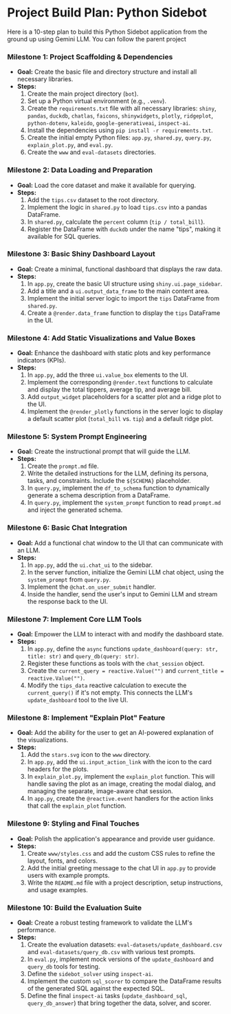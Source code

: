# Project Build Plan: Python Sidebot

Here is a 10-step plan to build this Python Sidebot application from the ground up using Gemini LLM. You can follow the parent project

### Milestone 1: Project Scaffolding & Dependencies

*   **Goal:** Create the basic file and directory structure and install all necessary libraries.
*   **Steps:**
    1.  Create the main project directory (`bot`).
    2.  Set up a Python virtual environment (e.g., `.venv`).
    3.  Create the `requirements.txt` file with all necessary libraries: `shiny`, `pandas`, `duckdb`, `chatlas`, `faicons`, `shinywidgets`, `plotly`, `ridgeplot`, `python-dotenv`, `kaleido`, `google-generativeai`, `inspect-ai`.
    4.  Install the dependencies using `pip install -r requirements.txt`.
    5.  Create the initial empty Python files: `app.py`, `shared.py`, `query.py`, `explain_plot.py`, and `eval.py`.
    6.  Create the `www` and `eval-datasets` directories.

### Milestone 2: Data Loading and Preparation

*   **Goal:** Load the core dataset and make it available for querying.
*   **Steps:**
    1.  Add the `tips.csv` dataset to the root directory.
    2.  Implement the logic in `shared.py` to load `tips.csv` into a pandas DataFrame.
    3.  In `shared.py`, calculate the `percent` column (`tip / total_bill`).
    4.  Register the DataFrame with `duckdb` under the name "tips", making it available for SQL queries.

### Milestone 3: Basic Shiny Dashboard Layout

*   **Goal:** Create a minimal, functional dashboard that displays the raw data.
*   **Steps:**
    1.  In `app.py`, create the basic UI structure using `shiny.ui.page_sidebar`.
    2.  Add a title and a `ui.output_data_frame` to the main content area.
    3.  Implement the initial server logic to import the `tips` DataFrame from `shared.py`.
    4.  Create a `@render.data_frame` function to display the `tips` DataFrame in the UI.

### Milestone 4: Add Static Visualizations and Value Boxes

*   **Goal:** Enhance the dashboard with static plots and key performance indicators (KPIs).
*   **Steps:**
    1.  In `app.py`, add the three `ui.value_box` elements to the UI.
    2.  Implement the corresponding `@render.text` functions to calculate and display the total tippers, average tip, and average bill.
    3.  Add `output_widget` placeholders for a scatter plot and a ridge plot to the UI.
    4.  Implement the `@render_plotly` functions in the server logic to display a default scatter plot (`total_bill` vs. `tip`) and a default ridge plot.

### Milestone 5: System Prompt Engineering

*   **Goal:** Create the instructional prompt that will guide the LLM.
*   **Steps:**
    1.  Create the `prompt.md` file.
    2.  Write the detailed instructions for the LLM, defining its persona, tasks, and constraints. Include the `${SCHEMA}` placeholder.
    3.  In `query.py`, implement the `df_to_schema` function to dynamically generate a schema description from a DataFrame.
    4.  In `query.py`, implement the `system_prompt` function to read `prompt.md` and inject the generated schema.

### Milestone 6: Basic Chat Integration

*   **Goal:** Add a functional chat window to the UI that can communicate with an LLM.
*   **Steps:**
    1.  In `app.py`, add the `ui.chat_ui` to the sidebar.
    2.  In the server function, initialize the Gemini LLM chat object, using the `system_prompt` from `query.py`.
    3.  Implement the `@chat.on_user_submit` handler.
    4.  Inside the handler, send the user's input to Gemini LLM and stream the response back to the UI.

### Milestone 7: Implement Core LLM Tools

*   **Goal:** Empower the LLM to interact with and modify the dashboard state.
*   **Steps:**
    1.  In `app.py`, define the `async` functions `update_dashboard(query: str, title: str)` and `query_db(query: str)`.
    2.  Register these functions as tools with the `chat_session` object.
    3.  Create the `current_query = reactive.Value("")` and `current_title = reactive.Value("")`.
    4.  Modify the `tips_data` reactive calculation to execute the `current_query()` if it's not empty. This connects the LLM's `update_dashboard` tool to the live UI.

### Milestone 8: Implement "Explain Plot" Feature

*   **Goal:** Add the ability for the user to get an AI-powered explanation of the visualizations.
*   **Steps:**
    1.  Add the `stars.svg` icon to the `www` directory.
    2.  In `app.py`, add the `ui.input_action_link` with the icon to the card headers for the plots.
    3.  In `explain_plot.py`, implement the `explain_plot` function. This will handle saving the plot as an image, creating the modal dialog, and managing the separate, image-aware chat session.
    4.  In `app.py`, create the `@reactive.event` handlers for the action links that call the `explain_plot` function.

### Milestone 9: Styling and Final Touches

*   **Goal:** Polish the application's appearance and provide user guidance.
*   **Steps:**
    1.  Create `www/styles.css` and add the custom CSS rules to refine the layout, fonts, and colors.
    2.  Add the initial greeting message to the chat UI in `app.py` to provide users with example prompts.
    3.  Write the `README.md` file with a project description, setup instructions, and usage examples.

### Milestone 10: Build the Evaluation Suite

*   **Goal:** Create a robust testing framework to validate the LLM's performance.
*   **Steps:**
    1.  Create the evaluation datasets: `eval-datasets/update_dashboard.csv` and `eval-datasets/query_db.csv` with various test prompts.
    2.  In `eval.py`, implement mock versions of the `update_dashboard` and `query_db` tools for testing.
    3.  Define the `sidebot_solver` using `inspect-ai`.
    4.  Implement the custom `sql_scorer` to compare the DataFrame results of the generated SQL against the expected SQL.
    5.  Define the final `inspect-ai` tasks (`update_dashboard_sql`, `query_db_answer`) that bring together the data, solver, and scorer.
